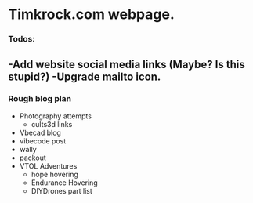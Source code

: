 # Timkrock.com webpage. 


### Todos: 
-Add website social media links (Maybe? Is this stupid?)
-Upgrade mailto icon. 
---

### Rough blog plan
- Photography attempts 
    - cults3d links
- Vbecad blog 
- vibecode post
- wally 
- packout
- VTOL Adventures
    - hope hovering
    - Endurance Hovering 
    - DIYDrones part list






